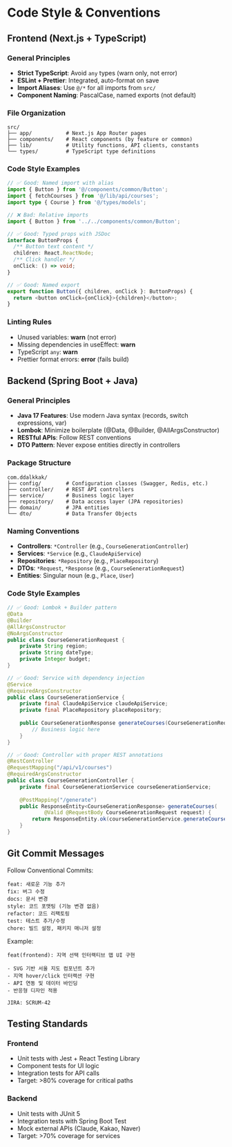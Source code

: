 # Code Style & Conventions

## Frontend (Next.js + TypeScript)

### General Principles
- **Strict TypeScript**: Avoid `any` types (warn only, not error)
- **ESLint + Prettier**: Integrated, auto-format on save
- **Import Aliases**: Use `@/*` for all imports from `src/`
- **Component Naming**: PascalCase, named exports (not default)

### File Organization
```
src/
├── app/           # Next.js App Router pages
├── components/    # React components (by feature or common)
├── lib/           # Utility functions, API clients, constants
└── types/         # TypeScript type definitions
```

### Code Style Examples
```typescript
// ✅ Good: Named import with alias
import { Button } from '@/components/common/Button';
import { fetchCourses } from '@/lib/api/courses';
import type { Course } from '@/types/models';

// ❌ Bad: Relative imports
import { Button } from '../../components/common/Button';

// ✅ Good: Typed props with JSDoc
interface ButtonProps {
  /** Button text content */
  children: React.ReactNode;
  /** Click handler */
  onClick: () => void;
}

// ✅ Good: Named export
export function Button({ children, onClick }: ButtonProps) {
  return <button onClick={onClick}>{children}</button>;
}
```

### Linting Rules
- Unused variables: **warn** (not error)
- Missing dependencies in useEffect: **warn**
- TypeScript `any`: **warn**
- Prettier format errors: **error** (fails build)

## Backend (Spring Boot + Java)

### General Principles
- **Java 17 Features**: Use modern Java syntax (records, switch expressions, var)
- **Lombok**: Minimize boilerplate (@Data, @Builder, @AllArgsConstructor)
- **RESTful APIs**: Follow REST conventions
- **DTO Pattern**: Never expose entities directly in controllers

### Package Structure
```
com.ddalkkak/
├── config/        # Configuration classes (Swagger, Redis, etc.)
├── controller/    # REST API controllers
├── service/       # Business logic layer
├── repository/    # Data access layer (JPA repositories)
├── domain/        # JPA entities
└── dto/           # Data Transfer Objects
```

### Naming Conventions
- **Controllers**: `*Controller` (e.g., `CourseGenerationController`)
- **Services**: `*Service` (e.g., `ClaudeApiService`)
- **Repositories**: `*Repository` (e.g., `PlaceRepository`)
- **DTOs**: `*Request`, `*Response` (e.g., `CourseGenerationRequest`)
- **Entities**: Singular noun (e.g., `Place`, `User`)

### Code Style Examples
```java
// ✅ Good: Lombok + Builder pattern
@Data
@Builder
@AllArgsConstructor
@NoArgsConstructor
public class CourseGenerationRequest {
    private String region;
    private String dateType;
    private Integer budget;
}

// ✅ Good: Service with dependency injection
@Service
@RequiredArgsConstructor
public class CourseGenerationService {
    private final ClaudeApiService claudeApiService;
    private final PlaceRepository placeRepository;
    
    public CourseGenerationResponse generateCourses(CourseGenerationRequest request) {
        // Business logic here
    }
}

// ✅ Good: Controller with proper REST annotations
@RestController
@RequestMapping("/api/v1/courses")
@RequiredArgsConstructor
public class CourseGenerationController {
    private final CourseGenerationService courseGenerationService;
    
    @PostMapping("/generate")
    public ResponseEntity<CourseGenerationResponse> generateCourses(
            @Valid @RequestBody CourseGenerationRequest request) {
        return ResponseEntity.ok(courseGenerationService.generateCourses(request));
    }
}
```

## Git Commit Messages
Follow Conventional Commits:
```
feat: 새로운 기능 추가
fix: 버그 수정
docs: 문서 변경
style: 코드 포맷팅 (기능 변경 없음)
refactor: 코드 리팩토링
test: 테스트 추가/수정
chore: 빌드 설정, 패키지 매니저 설정
```

Example:
```
feat(frontend): 지역 선택 인터랙티브 맵 UI 구현

- SVG 기반 서울 지도 컴포넌트 추가
- 지역 hover/click 인터랙션 구현
- API 연동 및 데이터 바인딩
- 반응형 디자인 적용

JIRA: SCRUM-42
```

## Testing Standards

### Frontend
- Unit tests with Jest + React Testing Library
- Component tests for UI logic
- Integration tests for API calls
- Target: >80% coverage for critical paths

### Backend
- Unit tests with JUnit 5
- Integration tests with Spring Boot Test
- Mock external APIs (Claude, Kakao, Naver)
- Target: >70% coverage for services
